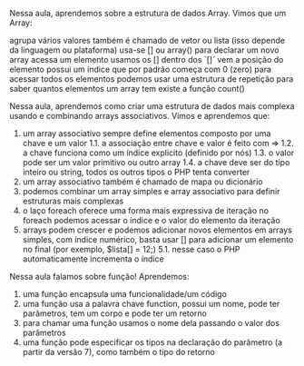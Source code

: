 Nessa aula, aprendemos sobre a estrutura de dados Array. Vimos que um Array:

agrupa vários valores
também é chamado de vetor ou lista (isso depende da linguagem ou plataforma)
usa-se [] ou array() para declarar um novo array
acessa um elemento usamos os []
dentro dos `[]´ vem a posição do elemento
possui um índice que por padrão começa com 0 (zero)
para acessar todos os elementos podemos usar uma estrutura de repetição
para saber quantos elementos um array tem existe a função count()

Nessa aula, aprendemos como criar uma estrutura de dados mais complexa usando e combinando arrays associativos. Vimos e aprendemos que:

1. um array associativo sempre define elementos composto por uma chave e um valor
1.1. a associação entre chave e valor é feito com =>
1.2. a chave funciona como um índice explicito (definido por nós)
1.3. o valor pode ser um valor primitivo ou outro array
1.4. a chave deve ser do tipo inteiro ou string, todos os outros tipos o PHP tenta converter
2. um array associativo também é chamado de mapa ou dicionário
3. podemos combinar um array simples e array associativo para definir estruturas mais complexas
4. o laço foreach oferece uma forma mais expressiva de iteração
no foreach podemos acessar o índice e o valor do elemento da iteração
5. arrays podem crescer e podemos adicionar novos elementos
em arrays simples, com índice numérico, basta usar [] para adicionar um elemento no final (por exemplo, $lista[] = 12;)
5.1. nesse caso o PHP automaticamente incrementa o índice

Nessa aula falamos sobre função! Aprendemos:

1. uma função encapsula uma funcionalidade/um código
2. uma função usa a palavra chave function, possui um nome, pode ter parâmetros, tem um corpo e pode ter um retorno
3. para chamar uma função usamos o nome dela passando o valor dos parâmetros
4. uma função pode especificar os tipos na declaração do parâmetro (a partir da versão 7), como também o tipo do retorno